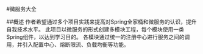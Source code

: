 #微服务大全

##概述
作者希望通过多个项目实践来提高对Spring全家桶和微服务的认识，提升自我技术水平。
此项目以微服务的形式创建多模块工程，每个模块使用一类Spring组件，以达到学习目的。
各模块通过统一的注册中心进行服务之间的调用，并引入配置中心、熔断限流、负载均衡等功能。
